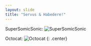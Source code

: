 ```yaml
---
layout: slide
title: "Servus & Habedere!"
---
```


SuperSomicSonic:
![SuperSomicSonic](https://github.com/SomicME/images/blob/main/SuperSomicSonic.png)

Octocat:
![Octocat](https://github.com/SomicME/images/blob/main/octocat-SomicME.png)
{: .center}
